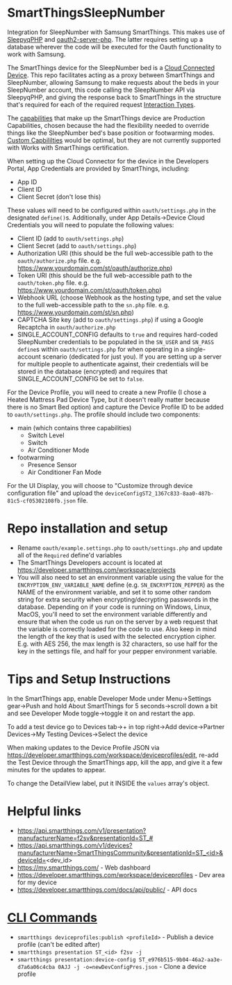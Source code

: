 # SmartThingsSleepNumber
Integration for SleepNumber with Samsung SmartThings. This makes use of [SleepyqPHP](https://github.com/jasonkaruza/SleepyqPHP) and [oauth2-server-php](https://github.com/jasonkaruza/oauth2-server-php). The latter requires setting up a database wherever the code will be executed for the Oauth functionality to work with Samsung.

The SmartThings device for the SleepNumber bed is a [Cloud Connected Device](https://developer.smartthings.com/devices/cloud-connected). This repo facilitates acting as a proxy between SmartThings and SleepNumber, allowing Samsung to make requests about the beds in your SleepNumber account, this code calling the SleepNumber API via SleepyqPHP, and giving the response back to SmartThings in the structure that's required for each of the required request [Interaction Types](https://developer.smartthings.com/docs/devices/cloud-connected/interaction-types/).

The [capabilities](https://developer.smartthings.com/docs/devices/capabilities/capabilities-reference) that make up the SmartThings device are Production Capabilities, chosen because the had the flexibility needed to override things like the SleepNumber bed's base position or footwarming modes. [Custom Capbililties](https://developer.smartthings.com/docs/devices/capabilities/custom-capabilities) would be optimal, but they are not currently supported with Works with SmartThings certification.

When setting up the Cloud Connector for the device in the Developers Portal, App Credentials are provided by SmartThings, including:
- App ID
- Client ID
- Client Secret (don't lose this)

These values will need to be configured within `oauth/settings.php` in the designated `define()`s. Additionally, under App Details->Device Cloud Credentials you will need to populate the following values:
- Client ID (add to `oauth/settings.php`)
- Client Secret (add to `oauth/settings.php`)
- Authorization URI (this should be the full web-accessible path to the `oauth/authorize.php` file. e.g. https://www.yourdomain.com/st/oauth/authorize.php)
- Token URI (this should be the full web-accessible path to the `oauth/token.php` file. e.g. https://www.yourdomain.com/st/oauth/token.php)
- Webhook URL (choose Webhook as the hosting type, and set the value to the full web-accessible path to the `sn.php` file. e.g. https://www.yourdomain.com/st/sn.php)
- CAPTCHA Site key (add to `oauth/settings.php`) if using a Google Recaptcha in `oauth/authorize.php`
- SINGLE_ACCOUNT_CONFIG defaults to `true` and requires hard-coded SleepNumber credentials to be populated in the `SN_USER` and `SN_PASS` `define`s within `oauth/settings.php` for when operating in a single-account scenario (dedicated for just you). If you are setting up a server for multiple people to authenticate against, their credentials will be stored in the database (encrypted) and requires that SINGLE_ACCOUNT_CONFIG be set to `false`.

For the Device Profile, you will need to create a new Profile (I chose a Heated Mattress Pad Device Type, but it doesn't really matter because there is no Smart Bed option) and capture the Device Profile ID to be added to `oauth/settings.php`. The profile should include two components:
- main (which contains three capabilities)
  - Switch Level
  - Switch
  - Air Conditioner Mode
- footwarming
  - Presence Sensor
  - Air Conditioner Fan Mode

For the UI Display, you will choose to "Customize through device configuration file" and upload the `deviceConfigST2_1367c833-8aa0-487b-81c5-cf05302108fb.json` file.

# Repo installation and setup
- Rename `oauth/example.settings.php` to `oauth/settings.php` and update all of the `Required` define'd variables
- The SmartThings Developers account is located at https://developer.smartthings.com/workspace/projects
- You will also need to set an environment variable using the value for the `ENCRYPTION_ENV_VARIABLE_NAME` define (e.g. `SN_ENCRYPTION_PEPPER`) as the NAME of the environment variable, and set it to some other random string for extra security when encrypting/decrypting passwords in the database. Depending on if your code is running on Windows, Linux, MacOS, you'll need to set the environment variable differently and ensure that when the code us run on the server by a web request that the variable is correctly loaded for the code to use. Also keep in mind the length of the key that is used with the selected encryption cipher. E.g. with AES 256, the max length is 32 characters, so use half for the key in the settings file, and half for your pepper environment variable.

# Tips and Setup Instructions
In the SmartThings app, enable Developer Mode under Menu->Settings gear->Push and hold About SmartThings for 5 seconds->scroll down a bit and see Developer Mode toggle->toggle it on and restart the app.

To add a test device go to Devices tab->+ in top right->Add device->Partner Devices->My Testing Devices->Select the device

When making updates to the Device Profile JSON via https://developer.smartthings.com/workspace/deviceprofiles/edit, re-add the Test Device through the SmartThings app, kill the app, and give it a few minutes for the updates to appear.

To change the DetailView label, put it INSIDE the `values` array's object.

# Helpful links
- https://api.smartthings.com/v1/presentation?manufacturerName=f2sv&presentationId=ST_#
- https://api.smartthings.com/v1/devices?manufacturerName=SmartThingsCommunity&presentationId=ST_<id>&deviceId=<dev_id>
- https://my.smartthings.com/ - Web dashboard
- https://developer.smartthings.com/workspace/deviceprofiles - Dev area for my device
- https://developer.smartthings.com/docs/api/public/ - API docs

# [CLI Commands](https://github.com/SmartThingsCommunity/smartthings-cli?tab=readme-ov-file#smartthings-deviceprofiles-id)
- `smartthings deviceprofiles:publish <profileId>` - Publish a device profile (can't be edited after)
- `smartthings presentation ST_<id> f2sv -j`
- `smartthings presentation:device-config ST_e976b515-9b04-46a2-aa3e-d7a6a06c4cba 0AJJ -j -o=newDevConfigPres.json` - Clone a device profile